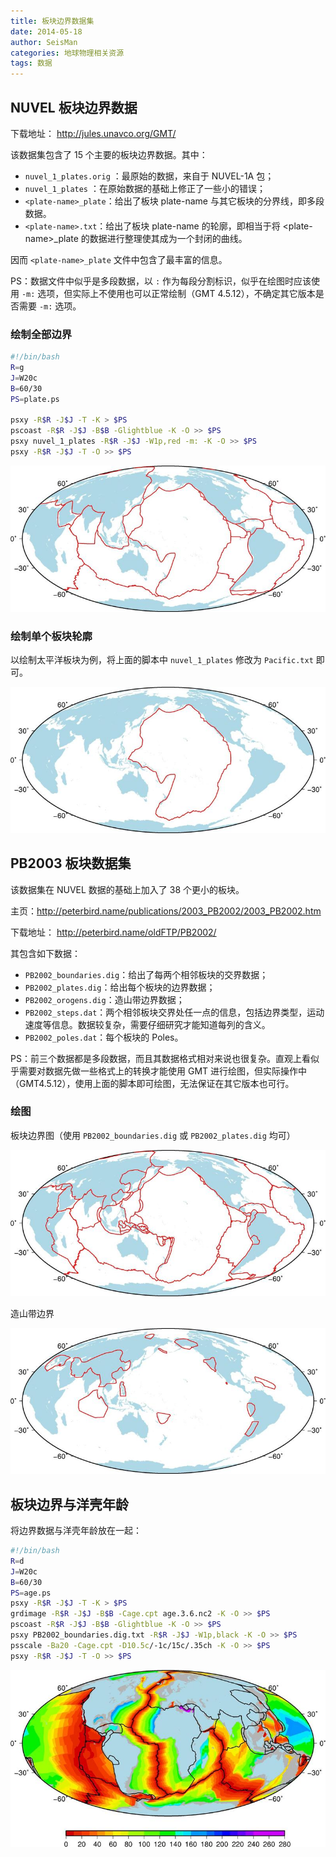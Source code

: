 ```yaml
---
title: 板块边界数据集
date: 2014-05-18
author: SeisMan
categories: 地球物理相关资源
tags: 数据
---
```


## NUVEL 板块边界数据

下载地址： <http://jules.unavco.org/GMT/>

该数据集包含了 15 个主要的板块边界数据。其中：

-   `nuvel_1_plates.orig` ：最原始的数据，来自于 NUVEL-1A 包；
-   `nuvel_1_plates` ：在原始数据的基础上修正了一些小的错误；
-   `<plate-name>_plate`：给出了板块 plate-name 与其它板块的分界线，即多段数据。
-   `<plate-name>.txt`：给出了板块 plate-name 的轮廓，即相当于将 \<plate-name\>\_plate 的数据进行整理使其成为一个封闭的曲线。

<!--more-->

因而 `<plate-name>_plate` 文件中包含了最丰富的信息。

PS：数据文件中似乎是多段数据，以 `:` 作为每段分割标识，似乎在绘图时应该使用 `-m:` 选项，但实际上不使用也可以正常绘制（GMT 4.5.12），不确定其它版本是否需要 `-m:` 选项。

### 绘制全部边界

``` bash
#!/bin/bash
R=g
J=W20c
B=60/30
PS=plate.ps

psxy -R$R -J$J -T -K > $PS
pscoast -R$R -J$J -B$B -Glightblue -K -O >> $PS
psxy nuvel_1_plates -R$R -J$J -W1p,red -m: -K -O >> $PS
psxy -R$R -J$J -T -O >> $PS
```

![](/images/2014051801.jpg)

### 绘制单个板块轮廓

以绘制太平洋板块为例，将上面的脚本中 `nuvel_1_plates` 修改为 `Pacific.txt` 即可。

![](/images/2014051802.jpg)

## PB2003 板块数据集

该数据集在 NUVEL 数据的基础上加入了 38 个更小的板块。

主页：<http://peterbird.name/publications/2003_PB2002/2003_PB2002.htm>

下载地址： <http://peterbird.name/oldFTP/PB2002/>

其包含如下数据：

-   `PB2002_boundaries.dig`：给出了每两个相邻板块的交界数据；
-   `PB2002_plates.dig`：给出每个板块的边界数据；
-   `PB2002_orogens.dig`：造山带边界数据；
-   `PB2002_steps.dat`：两个相邻板块交界处任一点的信息，包括边界类型，运动速度等信息。数据较复杂，需要仔细研究才能知道每列的含义。
-   `PB2002_poles.dat`：每个板块的 Poles。

PS：前三个数据都是多段数据，而且其数据格式相对来说也很复杂。直观上看似乎需要对数据先做一些格式上的转换才能使用 GMT 进行绘图，但实际操作中（GMT4.5.12），使用上面的脚本即可绘图，无法保证在其它版本也可行。

### 绘图

板块边界图（使用 `PB2002_boundaries.dig` 或 `PB2002_plates.dig` 均可）

![](/images/2014051803.jpg)

造山带边界

![](/images/2014051804.jpg)

## 板块边界与洋壳年龄

将边界数据与洋壳年龄放在一起：

``` bash
#!/bin/bash
R=d
J=W20c
B=60/30
PS=age.ps
psxy -R$R -J$J -T -K > $PS
grdimage -R$R -J$J -B$B -Cage.cpt age.3.6.nc2 -K -O >> $PS
pscoast -R$R -J$J -B$B -Glightblue -K -O >> $PS
psxy PB2002_boundaries.dig.txt -R$R -J$J -W1p,black -K -O >> $PS
psscale -Ba20 -Cage.cpt -D10.5c/-1c/15c/.35ch -K -O >> $PS
psxy -R$R -J$J -T -O >> $PS
```

![](/images/2014051805.jpg)
